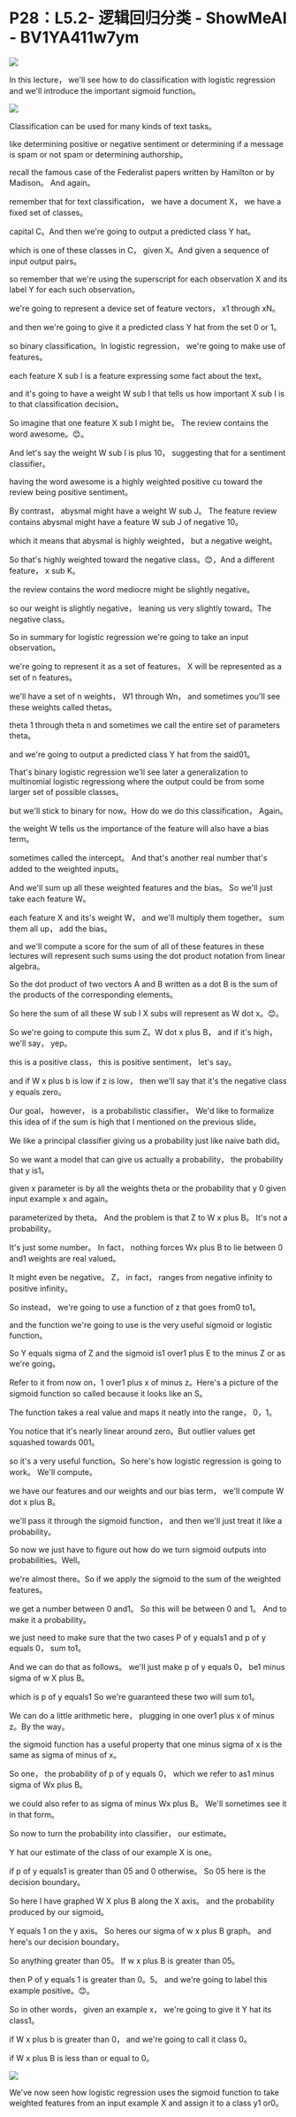 # P28：L5.2- 逻辑回归分类 - ShowMeAI - BV1YA411w7ym

![](img/d6b049281decbf37247b970b5a9b3eca_0.png)

In this lecture， we'll see how to do classification with logistic regression and we'll introduce the important sigmoid function。



![](img/d6b049281decbf37247b970b5a9b3eca_2.png)

Classification can be used for many kinds of text tasks。

 like determining positive or negative sentiment or determining if a message is spam or not spam or determining authorship。

 recall the famous case of the Federalist papers written by Hamilton or by Madison。 And again。

 remember that for text classification， we have a document X， we have a fixed set of classes。

 capital C。And then we're going to output a predicted class Y hat。

 which is one of these classes in C， given X。And given a sequence of input output pairs。

 so remember that we're using the superscript for each observation X and its label Y for each such observation。

 we're going to represent a device set of feature vectors， x1 through xN。

 and then we're going to give it a predicted class Y hat from the set 0 or 1。

 so binary classification。In logistic regression， we're going to make use of features。

 each feature X sub I is a feature expressing some fact about the text。

 and it's going to have a weight W sub I that tells us how important X sub I is to that classification decision。

 So imagine that one feature X sub I might be。 The review contains the word awesome。😊。

And let's say the weight W sub I is plus 10， suggesting that for a sentiment classifier。

 having the word awesome is a highly weighted positive cu toward the review being positive sentiment。

 By contrast， abysmal might have a weight W sub J。 The feature review contains abysmal might have a feature W sub J of negative 10。

 which it means that abysmal is highly weighted， but a negative weight。

 So that's highly weighted toward the negative class。😊，And a different feature， x sub K。

 the review contains the word mediocre might be slightly negative。

 so our weight is slightly negative， leaning us very slightly toward。The negative class。

So in summary for logistic regression we're going to take an input observation。

 we're going to represent it as a set of features， X will be represented as a set of n features。

 we'll have a set of n weights， W1 through Wn， and sometimes you'll see these weights called thetas。

 theta 1 through theta n and sometimes we call the entire set of parameters theta。

 and we're going to output a predicted class Y hat from the said01。

That's binary logistic regression we'll see later a generalization to multinomial logistic regressiong where the output could be from some larger set of possible classes。

 but we'll stick to binary for now。How do we do this classification， Again。

 the weight W tells us the importance of the feature will also have a bias term。

 sometimes called the intercept。 And that's another real number that's added to the weighted inputs。

And we'll sum up all these weighted features and the bias。 So we'll just take each feature W。

 each feature X and its's weight W， and we'll multiply them together。 sum them all up， add the bias。

 and we'll compute a score for the sum of all of these features in these lectures will represent such sums using the dot product notation from linear algebra。

 So the dot product of two vectors A and B written as a dot B is the sum of the products of the corresponding elements。

 So here the sum of all these W sub I X subs will represent as W dot x。😊。

So we're going to compute this sum Z。W dot x plus B， and if it's high， we'll say， yep。

 this is a positive class， this is positive sentiment， let's say。

 and if W x plus b is low if z is low， then we'll say that it's the negative class y equals zero。

Our goal， however， is a probabilistic classifier。 We'd like to formalize this idea of if the sum is high that I mentioned on the previous slide。

 We like a principal classifier giving us a probability just like naive bath did。

 So we want a model that can give us actually a probability， the probability that y is1。

 given x parameter is by all the weights theta or the probability that y 0 given input example x and again。

 parameterized by theta。 And the problem is that Z to W x plus B。 It's not a probability。

 It's just some number。 In fact， nothing forces Wx plus B to lie between 0 and1 weights are real valued。

 It might even be negative。 Z， in fact， ranges from negative infinity to positive infinity。

 So instead， we're going to use a function of z that goes from0 to1。

 and the function we're going to use is the very useful sigmoid or logistic function。

 So Y equals sigma of Z and the sigmoid is1 over1 plus E to the minus Z or as we're going。

Refer to it from now on，1 over1 plus x of minus z。Here's a picture of the sigmoid function so called because it looks like an S。

 The function takes a real value and maps it neatly into the range， 0，1。

You notice that it's nearly linear around zero。But outlier values get squashed towards 001。

 so it's a very useful function。So here's how logistic regression is going to work。 We'll compute。

 we have our features and our weights and our bias term， we'll compute W dot x plus B。

 we'll pass it through the sigmoid function， and then we'll just treat it like a probability。

 So now we just have to figure out how do we turn sigmoid outputs into probabilities。Well。

 we're almost there。So if we apply the sigmoid to the sum of the weighted features。

 we get a number between 0 and1。 So this will be between 0 and 1。 And to make it a probability。

 we just need to make sure that the two cases P of y equals1 and p of y equals 0， sum to1。

 And we can do that as follows。 we'll just make p of y equals 0， be1 minus sigma of w X plus B。

 which is p of y equals1 So we're guaranteed these two will sum to1。

 We can do a little arithmetic here， plugging in one over1 plus x of minus z。By the way。

 the sigmoid function has a useful property that one minus sigma of x is the same as sigma of minus of x。

 So one， the probability of p of y equals 0， which we refer to as1 minus sigma of Wx plus B。

 we could also refer to as sigma of minus Wx plus B。 We'll sometimes see it in that form。

So now to turn the probability into classifier， our estimate。

 Y hat our estimate of the class of our example X is one。

 if p of y equals1 is greater than 05 and 0 otherwise。 So 05 here is the decision boundary。

 So here I have graphed W X plus B along the X axis。 and the probability produced by our sigmoid。

 Y equals 1 on the y axis。 So heres our sigma of w x plus B graph。 and here's our decision boundary。

 So anything greater than 05。 If w x plus B is greater than 05。

 then P of y equals 1 is greater than 0。5。 and we're going to label this example positive。😊。

So in other words， given an example x， we're going to give it Y hat its class1。

 if W x plus b is greater than 0， and we're going to call it class 0。

 if W x plus B is less than or equal to 0。

![](img/d6b049281decbf37247b970b5a9b3eca_4.png)

We've now seen how logistic regression uses the sigmoid function to take weighted features from an input example X and assign it to a class y1 or0。

